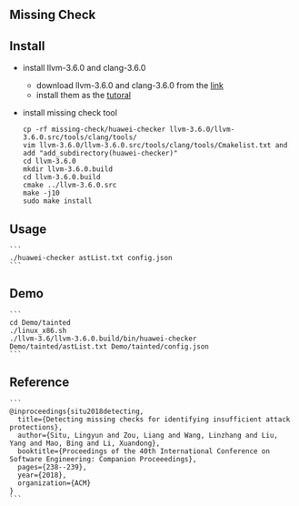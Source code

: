 ## Missing Check


## Install

+ install llvm-3.6.0 and clang-3.6.0
	+ download llvm-3.6.0 and clang-3.6.0 from the [link](http://releases.llvm.org/download.html#3.6.0)
	+ install them as the [tutoral](https://clang.llvm.org/get_started.html)


+ install missing check tool

	```
	cp -rf missing-check/huawei-checker llvm-3.6.0/llvm-3.6.0.src/tools/clang/tools/
	vim llvm-3.6.0/llvm-3.6.0.src/tools/clang/tools/Cmakelist.txt and add "add_subdirectory(huawei-checker)"
	cd llvm-3.6.0
	mkdir llvm-3.6.0.build
	cd llvm-3.6.0.build
	cmake ../llvm-3.6.0.src
	make -j10
	sudo make install
	```


## Usage
	```
	./huawei-checker astList.txt config.json
	```


## Demo
	```
	cd Demo/tainted
	./linux_x86.sh
	./llvm-3.6/llvm-3.6.0.build/bin/huawei-checker Demo/tainted/astList.txt Demo/tainted/config.json
	```

## Reference
	```
	@inproceedings{situ2018detecting,
	  title={Detecting missing checks for identifying insufficient attack protections},
	  author={Situ, Lingyun and Zou, Liang and Wang, Linzhang and Liu, Yang and Mao, Bing and Li, Xuandong},
	  booktitle={Proceedings of the 40th International Conference on Software Engineering: Companion Proceeedings},
	  pages={238--239},
	  year={2018},
	  organization={ACM}
	}
	```

